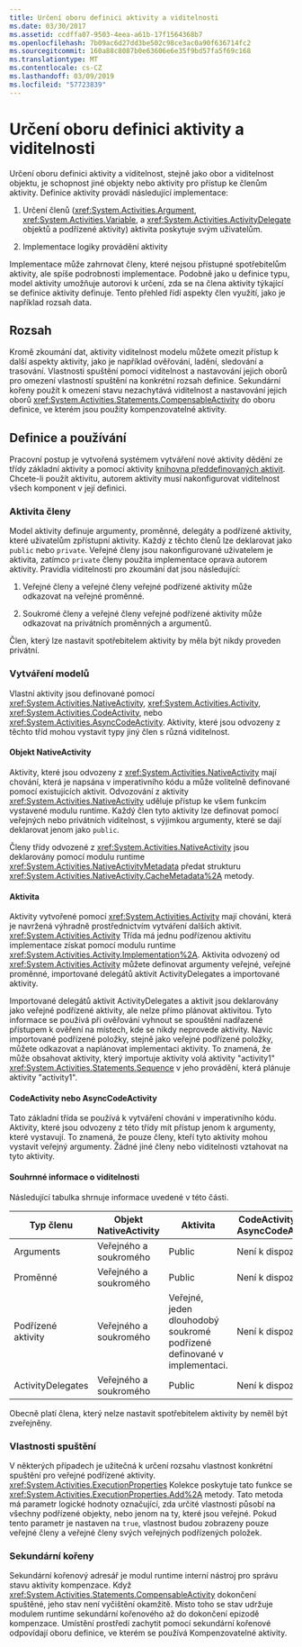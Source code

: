 ```yaml
---
title: Určení oboru definici aktivity a viditelnosti
ms.date: 03/30/2017
ms.assetid: ccdffa07-9503-4eea-a61b-17f1564368b7
ms.openlocfilehash: 7b09ac6d27dd3be502c98ce3ac0a90f636714fc2
ms.sourcegitcommit: 160a88c8087b0e63606e6e35f9bd57fa5f69c168
ms.translationtype: MT
ms.contentlocale: cs-CZ
ms.lasthandoff: 03/09/2019
ms.locfileid: "57723839"
---
```

# <a name="activity-definition-scoping-and-visibility"></a>Určení oboru definici aktivity a viditelnosti
Určení oboru definici aktivity a viditelnost, stejně jako obor a viditelnost objektu, je schopnost jiné objekty nebo aktivity pro přístup ke členům aktivity. Definice aktivity provádí následující implementace:  
  
1.  Určení členů (<xref:System.Activities.Argument>, <xref:System.Activities.Variable>, a <xref:System.Activities.ActivityDelegate> objektů a podřízené aktivity) aktivita poskytuje svým uživatelům.  
  
2.  Implementace logiky provádění aktivity  
  
 Implementace může zahrnovat členy, které nejsou přístupné spotřebitelům aktivity, ale spíše podrobnosti implementace.  Podobně jako u definice typu, model aktivity umožňuje autorovi k určení, zda se na člena aktivity týkající se definice aktivity definuje.  Tento přehled řídí aspekty člen využití, jako je například rozsah data.  
  
## <a name="scope"></a>Rozsah  
 Kromě zkoumání dat, aktivity viditelnost modelu můžete omezit přístup k další aspekty aktivity, jako je například ověřování, ladění, sledování a trasování. Vlastnosti spuštění pomocí viditelnost a nastavování jejich oborů pro omezení vlastností spuštění na konkrétní rozsah definice. Sekundární kořeny použít k omezení stavu nezachytává viditelnost a nastavování jejich oborů <xref:System.Activities.Statements.CompensableActivity> do oboru definice, ve kterém jsou použity kompenzovatelné aktivity.  
  
## <a name="definition-and-usage"></a>Definice a používání  
 Pracovní postup je vytvořená systémem vytváření nové aktivity dědění ze třídy základní aktivity a pomocí aktivity [knihovna předdefinovaných aktivit](net-framework-4-5-built-in-activity-library.md). Chcete-li použít aktivitu, autorem aktivity musí nakonfigurovat viditelnost všech komponent v její definici.  
  
### <a name="activity-members"></a>Aktivita členy  
 Model aktivity definuje argumenty, proměnné, delegáty a podřízené aktivity, které uživatelům zpřístupní aktivity. Každý z těchto členů lze deklarovat jako `public` nebo `private`. Veřejné členy jsou nakonfigurované uživatelem je aktivita, zatímco `private` členy použita implementace oprava autorem aktivity. Pravidla viditelnosti pro zkoumání dat jsou následující:  
  
1.  Veřejné členy a veřejné členy veřejné podřízené aktivity může odkazovat na veřejné proměnné.  
  
2.  Soukromé členy a veřejné členy veřejné podřízené aktivity může odkazovat na privátních proměnných a argumentů.  
  
 Člen, který lze nastavit spotřebitelem aktivity by měla být nikdy proveden privátní.  
  
### <a name="authoring-models"></a>Vytváření modelů  
 Vlastní aktivity jsou definované pomocí <xref:System.Activities.NativeActivity>, <xref:System.Activities.Activity>, <xref:System.Activities.CodeActivity>, nebo <xref:System.Activities.AsyncCodeActivity>. Aktivity, které jsou odvozeny z těchto tříd mohou vystavit typy jiný člen s různá viditelnost.  
  
#### <a name="nativeactivity"></a>Objekt NativeActivity  
 Aktivity, které jsou odvozeny z <xref:System.Activities.NativeActivity> mají chování, která je napsána v imperativního kódu a může volitelně definované pomocí existujících aktivit. Odvozování z aktivity <xref:System.Activities.NativeActivity> uděluje přístup ke všem funkcím vystavené modulu runtime. Každý člen tyto aktivity lze definovat pomocí veřejných nebo privátních viditelnost, s výjimkou argumenty, které se dají deklarovat jenom jako `public`.  
  
 Členy třídy odvozené z <xref:System.Activities.NativeActivity> jsou deklarovány pomocí modulu runtime <xref:System.Activities.NativeActivityMetadata> předat strukturu <xref:System.Activities.NativeActivity.CacheMetadata%2A> metody.  
  
#### <a name="activity"></a>Aktivita  
 Aktivity vytvořené pomocí <xref:System.Activities.Activity> mají chování, která je navržená výhradně prostřednictvím vytváření dalších aktivit. <xref:System.Activities.Activity> Třída má jednu podřízenou aktivitu implementace získat pomocí modulu runtime <xref:System.Activities.Activity.Implementation%2A>. Aktivita odvozený od <xref:System.Activities.Activity> můžete definovat argumenty veřejné, veřejné proměnné, importované delegátů aktivit ActivityDelegates a importované aktivity.  
  
 Importované delegátů aktivit ActivityDelegates a aktivit jsou deklarovány jako veřejné podřízené aktivity, ale nelze přímo plánovat aktivitou. Tyto informace se používá při ověřování vyhnout se spouštění nadřazené přístupem k ověření na místech, kde se nikdy neprovede aktivity. Navíc importované podřízené položky, stejně jako veřejné podřízené položky, můžete odkazovat a naplánovat implementaci aktivity. To znamená, že může obsahovat aktivity, který importuje aktivity volá aktivity "activity1" <xref:System.Activities.Statements.Sequence> v jeho provádění, která plánuje aktivity "activity1".  
  
#### <a name="codeactivity-asynccodeactivity"></a>CodeActivity nebo AsyncCodeActivity  
 Tato základní třída se používá k vytváření chování v imperativního kódu. Aktivity, které jsou odvozeny z této třídy mít přístup jenom k argumenty, které vystavují. To znamená, že pouze členy, kteří tyto aktivity mohou vystavit veřejný argumenty. Žádné jiné členy nebo viditelnosti vztahovat na tyto aktivity.  
  
#### <a name="summary-of-visibilities"></a>Souhrnné informace o viditelnosti  
 Následující tabulka shrnuje informace uvedené v této části.  
  
|Typ členu|Objekt NativeActivity|Aktivita|CodeActivity nebo AsyncCodeActivity|  
|-----------------|--------------------|--------------|--------------------------------------|  
|Arguments|Veřejného a soukromého|Public|Není k dispozici|  
|Proměnné|Veřejného a soukromého|Public|Není k dispozici|  
|Podřízené aktivity|Veřejného a soukromého|Veřejné, jeden dlouhodobý soukromé podřízené definované v implementaci.|Není k dispozici|  
|ActivityDelegates|Veřejného a soukromého|Public|Není k dispozici|  
  
 Obecně platí člena, který nelze nastavit spotřebitelem aktivity by neměl být zveřejněny.  
  
### <a name="execution-properties"></a>Vlastnosti spuštění  
 V některých případech je užitečná k určení rozsahu vlastnost konkrétní spuštění pro veřejné podřízené aktivity. <xref:System.Activities.ExecutionProperties> Kolekce poskytuje tato funkce se <xref:System.Activities.ExecutionProperties.Add%2A> metody. Tato metoda má parametr logické hodnoty označující, zda určité vlastnosti působí na všechny podřízené objekty, nebo jenom na ty, které jsou veřejné. Pokud tento parametr je nastaven na `true`, vlastnost budou zobrazeny pouze veřejné členy a veřejné členy svých veřejných podřízených položek.  
  
### <a name="secondary-roots"></a>Sekundární kořeny  
 Sekundární kořenový adresář je modul runtime interní nástroj pro správu stavu aktivity kompenzace. Když <xref:System.Activities.Statements.CompensableActivity> dokončení spuštěné, jeho stav není vyčištění okamžitě. Místo toho se stav udržuje modulem runtime sekundární kořenového až do dokončení epizodě kompenzace. Umístění prostředí zachytit pomocí sekundární kořenové odpovídají oboru definice, ve kterém se používá Kompenzovatelné aktivity.
